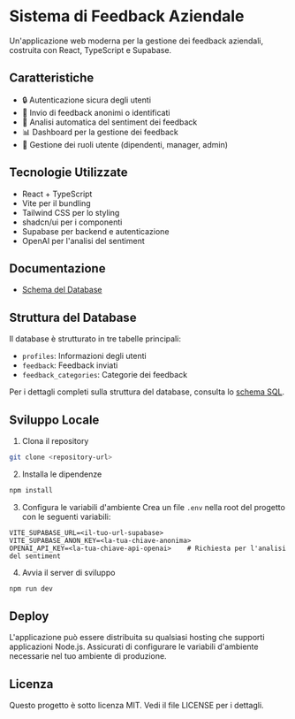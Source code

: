 
# Sistema di Feedback Aziendale

Un'applicazione web moderna per la gestione dei feedback aziendali, costruita con React, TypeScript e Supabase.

## Caratteristiche

- 🔒 Autenticazione sicura degli utenti
- 📝 Invio di feedback anonimi o identificati
- 🤖 Analisi automatica del sentiment dei feedback
- 📊 Dashboard per la gestione dei feedback
- 👥 Gestione dei ruoli utente (dipendenti, manager, admin)

## Tecnologie Utilizzate

- React + TypeScript
- Vite per il bundling
- Tailwind CSS per lo styling
- shadcn/ui per i componenti
- Supabase per backend e autenticazione
- OpenAI per l'analisi del sentiment

## Documentazione

- [Schema del Database](docs/database-schema.sql)

## Struttura del Database

Il database è strutturato in tre tabelle principali:
- `profiles`: Informazioni degli utenti
- `feedback`: Feedback inviati
- `feedback_categories`: Categorie dei feedback

Per i dettagli completi sulla struttura del database, consulta lo [schema SQL](docs/database-schema.sql).

## Sviluppo Locale

1. Clona il repository
```bash
git clone <repository-url>
```

2. Installa le dipendenze
```bash
npm install
```

3. Configura le variabili d'ambiente
Crea un file `.env` nella root del progetto con le seguenti variabili:
```
VITE_SUPABASE_URL=<il-tuo-url-supabase>
VITE_SUPABASE_ANON_KEY=<la-tua-chiave-anonima>
OPENAI_API_KEY=<la-tua-chiave-api-openai>    # Richiesta per l'analisi del sentiment
```

4. Avvia il server di sviluppo
```bash
npm run dev
```

## Deploy

L'applicazione può essere distribuita su qualsiasi hosting che supporti applicazioni Node.js. Assicurati di configurare le variabili d'ambiente necessarie nel tuo ambiente di produzione.

## Licenza

Questo progetto è sotto licenza MIT. Vedi il file LICENSE per i dettagli.
